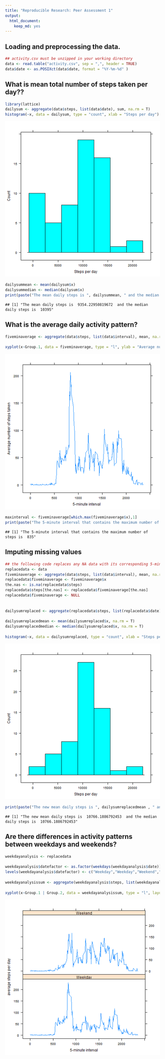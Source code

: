 ```yaml
---
title: "Reproducible Research: Peer Assessment 1"
output: 
  html_document:
    keep_md: yes
---
```



## Loading and preprocessing the data.

```r
## activity.csv must be unzipped in your working directory
data <- read.table("activity.csv", sep = ",", header = TRUE)
data$date <- as.POSIXct(data$date, format = "%Y-%m-%d" )
```

## What is mean total number of steps taken per day??

```r
library(lattice)
dailysum <- aggregate(data$steps, list(data$date), sum, na.rm = T)
histogram(~x, data = dailysum, type = "count", xlab = "Steps per day")
```

![plot of chunk unnamed-chunk-2](figure/unnamed-chunk-2-1.png) 

```r
dailysummean <- mean(dailysum$x)
dailysummedian <- median(dailysum$x)
print(paste("The mean daily steps is ", dailysummean, " and the median daily steps is ", dailysummedian))
```

```
## [1] "The mean daily steps is  9354.22950819672  and the median daily steps is  10395"
```



## What is the average daily activity pattern?

```r
fiveminaverage <- aggregate(data$steps, list(data$interval), mean, na.rm= T)

xyplot(x~Group.1, data = fiveminaverage, type = "l", ylab = "Average number of steps taken", xlab = "5-minute interval")
```

![plot of chunk unnamed-chunk-3](figure/unnamed-chunk-3-1.png) 

```r
maxinterval <- fiveminaverage[which.max(fiveminaverage$x),1]
print(paste("The 5-minute interval that contains the maximum number of steps is ",maxinterval))
```

```
## [1] "The 5-minute interval that contains the maximum number of steps is  835"
```

## Imputing missing values

```r
## the following code replaces any NA data with its corresponding 5-minute interval average 
replacedata <- data
fiveminaverage <- aggregate(data$steps, list(data$interval), mean, na.rm= T)
replacedata$fiveminaverage <- fiveminaverage$x
the.nas <- is.na(replacedata$steps)
replacedata$steps[the.nas] <- replacedata$fiveminaverage[the.nas]
replacedata$fiveminaverage <- NULL


dailysumreplaced <- aggregate(replacedata$steps, list(replacedata$date), sum)

dailysumreplacedmean <- mean(dailysumreplaced$x, na.rm = T)
dailysumreplacedmedian <- median(dailysumreplaced$x, na.rm = T)

histogram(~x, data = dailysumreplaced, type = "count", xlab = "Steps per day")
```

![plot of chunk unnamed-chunk-4](figure/unnamed-chunk-4-1.png) 

```r
print(paste("The new mean daily steps is ", dailysumreplacedmean , " and the median daily steps is ", dailysumreplacedmedian) ) 
```

```
## [1] "The new mean daily steps is  10766.1886792453  and the median daily steps is  10766.1886792453"
```

## Are there differences in activity patterns between weekdays and weekends?


```r
weekdayanalysis <- replacedata

weekdayanalysis$datefactor <- as.factor(weekdays(weekdayanalysis$date))
levels(weekdayanalysis$datefactor) <- c("Weekday","Weekday","Weekend","Weekend","Weekday","Weekday","Weekday")

weekdayanalysissum <- aggregate(weekdayanalysis$steps, list(weekdayanalysis$interval,weekdayanalysis$datefactor), mean)

xyplot(x~Group.1 | Group.2, data = weekdayanalysissum, type = "l", layout = c(1,2), xlab = "5-minute interval", ylab = "average steps per day")
```

![plot of chunk unnamed-chunk-5](figure/unnamed-chunk-5-1.png) 
